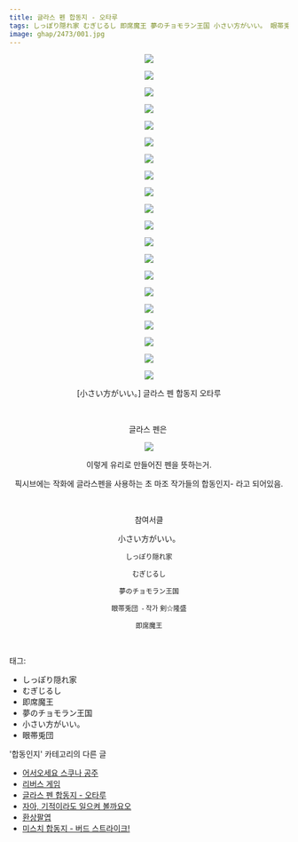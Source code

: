 ```yaml
---
title: 글라스 펜 합동지 - 오타루
tags: しっぽり隠れ家 むぎじるし 即席魔王 夢のチョモラン王国 小さい方がいい。 眼帯兎団 합동인지
image: ghap/2473/001.jpg
---
```

<div class="article">
<p style="text-align: center; clear: none; float: none;"><img src="{{ site.nasurl }}/ghap/2473/001.jpg"/></p>
<p style="text-align: center; clear: none; float: none;"><img src="{{ site.nasurl }}/ghap/2473/002.jpg"/></p>
<p style="text-align: center; clear: none; float: none;"><img src="{{ site.nasurl }}/ghap/2473/003.jpg"/></p>
<p style="text-align: center; clear: none; float: none;"><img src="{{ site.nasurl }}/ghap/2473/004.jpg"/></p>
<p style="text-align: center; clear: none; float: none;"><img src="{{ site.nasurl }}/ghap/2473/005.jpg"/></p>
<p style="text-align: center; clear: none; float: none;"><img src="{{ site.nasurl }}/ghap/2473/006.jpg"/></p>
<p style="text-align: center; clear: none; float: none;"><img src="{{ site.nasurl }}/ghap/2473/007.jpg"/></p>
<p style="text-align: center; clear: none; float: none;"><img src="{{ site.nasurl }}/ghap/2473/008.jpg"/></p>
<p style="text-align: center; clear: none; float: none;"><img src="{{ site.nasurl }}/ghap/2473/009.jpg"/></p>
<p style="text-align: center; clear: none; float: none;"><img src="{{ site.nasurl }}/ghap/2473/010.jpg"/></p>
<p style="text-align: center; clear: none; float: none;"><img src="{{ site.nasurl }}/ghap/2473/011.jpg"/></p>
<p style="text-align: center; clear: none; float: none;"><img src="{{ site.nasurl }}/ghap/2473/012.jpg"/></p>
<p style="text-align: center; clear: none; float: none;"><img src="{{ site.nasurl }}/ghap/2473/013.jpg"/></p>
<p style="text-align: center; clear: none; float: none;"><img src="{{ site.nasurl }}/ghap/2473/014.jpg"/></p>
<p style="text-align: center; clear: none; float: none;"><img src="{{ site.nasurl }}/ghap/2473/015.jpg"/></p>
<p style="text-align: center; clear: none; float: none;"><img src="{{ site.nasurl }}/ghap/2473/016.jpg"/></p>
<p style="text-align: center; clear: none; float: none;"><img src="{{ site.nasurl }}/ghap/2473/017.jpg"/></p>
<p style="text-align: center; clear: none; float: none;"><img src="{{ site.nasurl }}/ghap/2473/018.jpg"/></p>
<p style="text-align: center; clear: none; float: none;"><img src="{{ site.nasurl }}/ghap/2473/019.jpg"/></p>
<p style="text-align: center; clear: none; float: none;"><img src="{{ site.nasurl }}/ghap/2473/020.jpg"/></p>
<p style="text-align: center; clear: none; float: none;">[小さい方がいい。] 글라스 펜 합동지 오타루</p>
<p style="text-align: center; clear: none; float: none;"><br/></p>
<p style="text-align: center; clear: none; float: none;">글라스 펜은 </p>
<p style="text-align: center; clear: none; float: none;"><img src="{{ site.nasurl }}/ghap/2473/021.jpg"/></p>
<p style="text-align: center; clear: none; float: none;">이렇게 유리로 만들어진 펜을 뜻하는거.</p>
<p style="text-align: center; clear: none; float: none;">픽시브에는 작화에 글라스펜을 사용하는 초 마조 작가들의 합동인지- 라고 되어있음.</p>
<p style="text-align: center; clear: none; float: none;"><br/></p>
<p style="text-align: center; clear: none; float: none;">참여서클</p>
<p style="text-align: center; clear: none; float: none;">小さい方がいい。</p>
<p style="text-align: center; clear: none; float: none;"><span style="font-size: 12px;">しっぽり隠れ家</span></p>
<p style="text-align: center; clear: none; float: none;"><span style="font-size: 12px;">むぎじるし</span></p>
<p style="text-align: center; clear: none; float: none;"><span style="font-family: Arial, 돋움, Dotum, AppleGothic, sans-serif; font-size: 12px;">夢のチョモラン王国</span></p>
<p style="text-align: center; clear: none; float: none;"><font face="Arial, 돋움, Dotum, AppleGothic, sans-serif"><span style="font-size: 12px;">眼帯兎団  - 작가 剣☆隆盛</span></font></p>
<p style="text-align: center; clear: none; float: none;"><font face="Arial, 돋움, Dotum, AppleGothic, sans-serif"><span style="font-size: 12px;">即席魔王</span></font></p>
<p><br/></p>
</div><div class="tagTrail">
<p>태그: </p>
<ul>
<li>しっぽり隠れ家</li>
<li>むぎじるし</li>
<li>即席魔王</li>
<li>夢のチョモラン王国</li>
<li>小さい方がいい。</li>
<li>眼帯兎団</li>
</ul>
</div><div class="another">
<p>'합동인지' 카테고리의 다른 글</p>
<ul>
<li><a href="/2016-10-07-ghap_2487">어서오세요 스쿠나 공주</a></li>
<li><a href="/2016-10-07-ghap_2483">리버스 게임</a></li>
<li><a href="/2016-10-06-ghap_2473">글라스 펜 합동지 - 오타루</a></li>
<li><a href="/2016-10-05-ghap_2460">자아, 기적이라도 일으켜 볼까요오</a></li>
<li><a href="/2016-10-05-ghap_2448">환상팔엽</a></li>
<li><a href="/2016-10-04-ghap_2443">미스치 합동지 - 버드 스트라이크!</a></li>
</ul>
</div><div class="cb_module cb_fluid">
<div class="cb_wrt cb_profile">
</div><!-- commentList close -->
</div>
